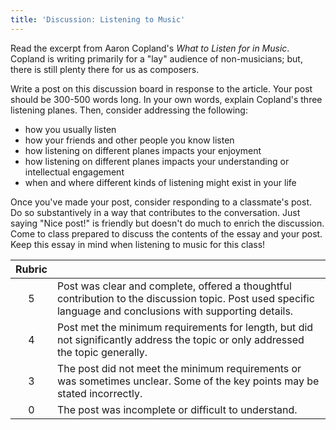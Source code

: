 ```yaml
---
title: 'Discussion: Listening to Music'
---
```


Read the excerpt from Aaron Copland's _What to Listen for in Music_. Copland is writing primarily for a "lay" audience of non-musicians; but, there is still plenty there for us as composers.

Write a post on this discussion board in response to the article. Your post should be 300-500 words long. In your own words, explain Copland's three listening planes. Then, consider addressing the following:

- how you usually listen
- how your friends and other people you know listen
- how listening on different planes impacts your enjoyment
- how listening on different planes impacts your understanding or intellectual engagement
- when and where different kinds of listening might exist in your life

Once you've made your post, consider responding to a classmate's post. Do so substantively in a way that contributes to the conversation. Just saying "Nice post!" is friendly but doesn't do much to enrich the discussion. Come to class prepared to discuss the contents of the essay and your post. Keep this essay in mind when listening to music for this class!

| Rubric ||
| :---: | --- |
| 5 | Post was clear and complete, offered a thoughtful contribution to the discussion topic. Post used specific language and conclusions with supporting details. |
| 4 | Post met the minimum requirements for length, but did not significantly address the topic or only addressed the topic generally. |
| 3 | The post did not meet the minimum requirements or was sometimes unclear. Some of the key points may be stated incorrectly.  |
| 0 | The post was incomplete or difficult to understand. |
